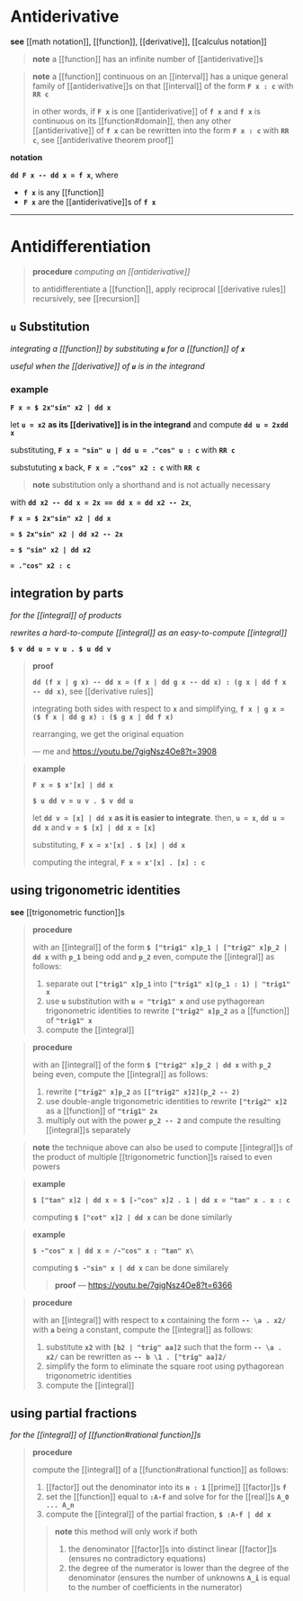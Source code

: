 # Antiderivative

**see** [[math notation]], [[function]], [[derivative]], [[calculus notation]]

> **note** a [[function]] has an infinite number of [[antiderivative]]s

> **note** a [[function]] continuous on an [[interval]] has a unique general family of [[antiderivative]]s on that [[interval]] of the form **`F x : c`** with **`RR c`**
>
> in other words, if **`F x`** is one [[antiderivative]] of **`f x`** and **`f x`** is continuous on its [[function#domain]], then any other [[antiderivative]] of **`f x`** can be rewritten into the form **`F x : c`** with **`RR c`**, see [[antiderivative theorem proof]]

**notation**

**`dd F x -- dd x = f x`**, where

- **`f x`** is any [[function]]
- **`F x`** are the [[antiderivative]]s of **`f x`**

---

# Antidifferentiation

> **procedure** _computing an [[antiderivative]]_
>
> to antidifferentiate a [[function]], apply reciprocal [[derivative rules]] recursively, see [[recursion]]

## **`u`** Substitution

_integrating a [[function]] by substituting **`u`** for a [[function]] of **`x`**_

_useful when the [[derivative]] of **`u`** is in the integrand_

### example

**`F x = $ 2x"sin" x2 | dd x`**

let **`u = x2`** **as its [[derivative]] is in the integrand** and compute **`dd u = 2xdd x`**

substituting, **`F x = "sin" u | dd u = ."cos" u : c`** with **`RR c`**

substututing **`x`** back, **`F x = ."cos" x2 : c`** with **`RR c`**

> **note** substitution only a shorthand and is not actually necessary

with **`dd x2 -- dd x = 2x == dd x = dd x2 -- 2x`**,

**`F x = $ 2x"sin" x2 | dd x`**

**`= $ 2x"sin" x2 | dd x2 -- 2x`**

**`= $ "sin" x2 | dd x2`**

**`= ."cos" x2 : c`**

## integration by parts

_for the [[integral]] of products_

_rewrites a hard-to-compute [[integral]] as an easy-to-compute [[integral]]_

**`$ v dd u = v u . $ u dd v`**

> **proof**
>
> **`dd (f x | g x) -- dd x = (f x | dd g x -- dd x) : (g x | dd f x -- dd x)`**, see [[derivative rules]]
>
> integrating both sides with respect to **`x`** and simplifying, **`f x | g x = ($ f x | dd g x) : ($ g x | dd f x)`**
>
> rearranging, we get the original equation
>
> &mdash; me and <https://youtu.be/7gigNsz4Oe8?t=3908>

> **example**
>
> **`F x = $ x'[x] | dd x`**
>
> **`$ u dd v = u v . $ v dd u`**
>
> let **`dd v = [x] | dd x`** **as it is easier to integrate**. then, **`u = x`**, **`dd u = dd x`** and **`v = $ [x] | dd x = [x]`**
>
> substituting, **`F x = x'[x] . $ [x] | dd x`**
>
> computing the integral, **`F x = x'[x] . [x] : c`**

## using trigonometric identities

**see** [[trigonometric function]]s

> **procedure**
>
> with an [[integral]] of the form **`$ ["trig1" x]p_1 | ["trig2" x]p_2 | dd x`** with **`p_1`** being odd and **`p_2`** even, compute the [[integral]] as follows:
>
> 1. separate out **`["trig1" x]p_1`** into **`["trig1" x](p_1 : 1) | "trig1" x`**
> 2. use **`u`** substitution with **`u = "trig1" x`** and use pythagorean trigonometric identities to rewrite **`["trig2" x]p_2`** as a [[function]] of **`"trig1" x`**
> 3. compute the [[integral]]

> **procedure**
>
> with an [[integral]] of the form **`$ ["trig2" x]p_2 | dd x`** with **`p_2`** being even, compute the [[integral]] as follows:
>
> 1. rewrite **`["trig2" x]p_2`** as **`[["trig2" x]2](p_2 -- 2)`**
> 2. use double-angle trigonometric identities to rewrite **`["trig2" x]2`** as a [[function]] of **`"trig1" 2x`**
> 3. multiply out with the power **`p_2 -- 2`** and compute the resulting [[integral]]s separately

> **note** the technique above can also be used to compute [[integral]]s of the product of multiple [[trigonometric function]]s raised to even powers

> **example**
>
> **`$ ["tan" x]2 | dd x = $ [-"cos" x]2 . 1 | dd x = "tan" x . x : c`**
>
> computing **`$ ["cot" x]2 | dd x`** can be done similarly

> **example**
>
> **`$ -"cos" x | dd x = /-"cos" x : "tan" x\`**
>
> computing **`$ -"sin" x | dd x`** can be done similarely
>
> > **proof** &mdash; <https://youtu.be/7gigNsz4Oe8?t=6366>

> **procedure**
>
> with an [[integral]] with respect to **`x`** containing the form **`-- \a . x2/`** with **`a`** being a constant, compute the [[integral]] as follows:
>
> 1. substitute **`x2`** with **`[b2 | "trig" aa]2`** such that the form **`-- \a . x2/`** can be rewritten as **`-- b \1 . ["trig" aa]2/`**
> 2. simplify the form to eliminate the square root using pythagorean trigonometric identities
> 3. compute the [[integral]]

## using partial fractions

_for the [[integral]] of [[function#rational function]]s_

> **procedure**
>
> compute the [[integral]] of a [[function#rational function]] as follows:
>
> 1. [[factor]] out the denominator into its **`n : 1`** [[prime]] [[factor]]s **`f`**
> 2. set the [[function]] equal to **`:A-f`** and solve for for the [[real]]s **`A_0 ... A_n`**
> 3. compute the [[integral]] of the partial fraction, **`$ :A-f | dd x`**
>
> > **note** this method will only work if both
> >
> > 1. the denominator [[factor]]s into distinct linear [[factor]]s (ensures no contradictory equations)
> > 2. the degree of the numerator is lower than the degree of the denominator (ensures the number of unknowns **`A_i`** is equal to the number of coefficients in the numerator)
